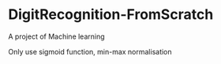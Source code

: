 # DigitRecognition-FromScratch
A project of Machine learning

Only use sigmoid function, min-max normalisation
